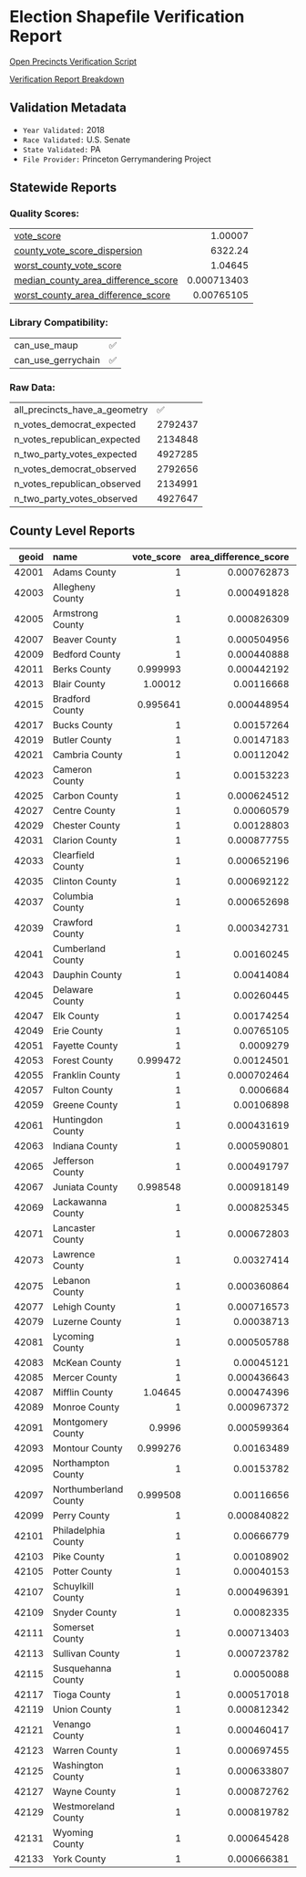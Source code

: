
# Election Shapefile Verification Report

[Open Precincts Verification Script](https://github.com/OpenPrecincts/verification)

[Verification Report Breakdown](https://github.com/OpenPrecincts/verification#verification-report-breakdown)

## Validation Metadata
* `Year Validated:` 2018 
* `Race Validated:` U.S. Senate
* `State Validated:` PA
* `File Provider:` Princeton Gerrymandering Project

## Statewide Reports

### Quality Scores:
|                                                                                                            |                |
|:-----------------------------------------------------------------------------------------------------------|---------------:|
| [vote_score](https://github.com/OpenPrecincts/verification#vote-score)                                     |    1.00007     |
| [county_vote_score_dispersion](https://github.com/OpenPrecincts/verification#county-vote-score-dispersion) | 6322.24        |
| [worst_county_vote_score](https://github.com/OpenPrecincts/verification#vote-score)                        |    1.04645     |
| [median_county_area_difference_score](https://github.com/OpenPrecincts/verification#area-difference-score) |    0.000713403 |
| [worst_county_area_difference_score](https://github.com/OpenPrecincts/verification#area-difference-score)  |    0.00765105  |

### Library Compatibility:
|                    |    |
|:-------------------|---:|
| can_use_maup       |  ✅ |
| can_use_gerrychain |  ✅ |

### Raw Data:
|                               |         |
|:------------------------------|:--------|
| all_precincts_have_a_geometry | ✅      |
| n_votes_democrat_expected     | 2792437 |
| n_votes_republican_expected   | 2134848 |
| n_two_party_votes_expected    | 4927285 |
| n_votes_democrat_observed     | 2792656 |
| n_votes_republican_observed   | 2134991 |
| n_two_party_votes_observed    | 4927647 |

## County Level Reports
|   geoid | name                  |   vote_score |   area_difference_score |   n_votes_democrat_expected |   n_votes_republican_expected |   n_two_party_votes_expected |   n_votes_democrat_observed |   n_votes_republican_observed |   n_two_party_votes_observed |
|--------:|:----------------------|-------------:|------------------------:|----------------------------:|------------------------------:|-----------------------------:|----------------------------:|------------------------------:|-----------------------------:|
|   42001 | Adams County          |     1        |             0.000762873 |                       14880 |                         23419 |                        38299 |                       14880 |                         23419 |                        38299 |
|   42003 | Allegheny County      |     1        |             0.000491828 |                      355907 |                        176351 |                       532258 |                      355907 |                        176351 |                       532258 |
|   42005 | Armstrong County      |     1        |             0.000826309 |                        8570 |                         15449 |                        24019 |                        8570 |                         15449 |                        24019 |
|   42007 | Beaver County         |     1        |             0.000504956 |                       34442 |                         31916 |                        66358 |                       34442 |                         31916 |                        66358 |
|   42009 | Bedford County        |     1        |             0.000440888 |                        4567 |                         14044 |                        18611 |                        4567 |                         14044 |                        18611 |
|   42011 | Berks County          |     0.999993 |             0.000442192 |                       73714 |                         68159 |                       141873 |                       73713 |                         68159 |                       141872 |
|   42013 | Blair County          |     1.00012  |             0.00116668  |                       14599 |                         27826 |                        42425 |                       14602 |                         27828 |                        42430 |
|   42015 | Bradford County       |     0.995641 |             0.000448954 |                        6926 |                         13032 |                        19958 |                        6900 |                         12971 |                        19871 |
|   42017 | Bucks County          |     1        |             0.00157264  |                      165408 |                        124133 |                       289541 |                      165408 |                        124133 |                       289541 |
|   42019 | Butler County         |     1        |             0.00147183  |                       31010 |                         46875 |                        77885 |                       31010 |                         46875 |                        77885 |
|   42021 | Cambria County        |     1        |             0.00112042  |                       21590 |                         27367 |                        48957 |                       21590 |                         27367 |                        48957 |
|   42023 | Cameron County        |     1        |             0.00153223  |                         653 |                          1080 |                         1733 |                         653 |                          1080 |                         1733 |
|   42025 | Carbon County         |     1        |             0.000624512 |                        8739 |                         13519 |                        22258 |                        8739 |                         13519 |                        22258 |
|   42027 | Centre County         |     1        |             0.00060579  |                       34778 |                         24332 |                        59110 |                       34778 |                         24332 |                        59110 |
|   42029 | Chester County        |     1        |             0.00128803  |                      140138 |                         92380 |                       232518 |                      140138 |                         92380 |                       232518 |
|   42031 | Clarion County        |     1        |             0.000877755 |                        4924 |                          8838 |                        13762 |                        4924 |                          8838 |                        13762 |
|   42033 | Clearfield County     |     1        |             0.000652196 |                        9540 |                         16852 |                        26392 |                        9540 |                         16852 |                        26392 |
|   42035 | Clinton County        |     1        |             0.000692122 |                        5289 |                          6869 |                        12158 |                        5289 |                          6869 |                        12158 |
|   42037 | Columbia County       |     1        |             0.000652698 |                        8837 |                         13437 |                        22274 |                        8837 |                         13437 |                        22274 |
|   42039 | Crawford County       |     1        |             0.000342731 |                       11720 |                         17813 |                        29533 |                       11720 |                         17813 |                        29533 |
|   42041 | Cumberland County     |     1        |             0.00160245  |                       47738 |                         54525 |                       102263 |                       47738 |                         54525 |                       102263 |
|   42043 | Dauphin County        |     1        |             0.00414084  |                       59533 |                         47152 |                       106685 |                       59533 |                         47152 |                       106685 |
|   42045 | Delaware County       |     1        |             0.00260445  |                      163216 |                         84423 |                       247639 |                      163216 |                         84423 |                       247639 |
|   42047 | Elk County            |     1        |             0.00174254  |                        4498 |                          6610 |                        11108 |                        4498 |                          6610 |                        11108 |
|   42049 | Erie County           |     1        |             0.00765105  |                       58906 |                         40348 |                        99254 |                       58906 |                         40348 |                        99254 |
|   42051 | Fayette County        |     1        |             0.0009279   |                       19563 |                         20514 |                        40077 |                       19563 |                         20514 |                        40077 |
|   42053 | Forest County         |     0.999472 |             0.00124501  |                         693 |                          1201 |                         1894 |                         692 |                          1201 |                         1893 |
|   42055 | Franklin County       |     1        |             0.000702464 |                       17385 |                         36735 |                        54120 |                       17385 |                         36735 |                        54120 |
|   42057 | Fulton County         |     1        |             0.0006684   |                        1061 |                          4173 |                         5234 |                        1061 |                          4173 |                         5234 |
|   42059 | Greene County         |     1        |             0.00106898  |                        5819 |                          6422 |                        12241 |                        5819 |                          6422 |                        12241 |
|   42061 | Huntingdon County     |     1        |             0.000431619 |                        5126 |                         10491 |                        15617 |                        5126 |                         10491 |                        15617 |
|   42063 | Indiana County        |     1        |             0.000590801 |                       12702 |                         16314 |                        29016 |                       12702 |                         16314 |                        29016 |
|   42065 | Jefferson County      |     1        |             0.000491797 |                        4437 |                         10872 |                        15309 |                        4437 |                         10872 |                        15309 |
|   42067 | Juniata County        |     0.998548 |             0.000918149 |                        2412 |                          5853 |                         8265 |                        2409 |                          5844 |                         8253 |
|   42069 | Lackawanna County     |     1        |             0.000825345 |                       51444 |                         31922 |                        83366 |                       51444 |                         31922 |                        83366 |
|   42071 | Lancaster County      |     1        |             0.000672803 |                       90521 |                        107454 |                       197975 |                       90521 |                        107454 |                       197975 |
|   42073 | Lawrence County       |     1        |             0.00327414  |                       14324 |                         17375 |                        31699 |                       14324 |                         17375 |                        31699 |
|   42075 | Lebanon County        |     1        |             0.000360864 |                       18368 |                         29836 |                        48204 |                       18368 |                         29836 |                        48204 |
|   42077 | Lehigh County         |     1        |             0.000716573 |                       73632 |                         52576 |                       126208 |                       73632 |                         52576 |                       126208 |
|   42079 | Luzerne County        |     1        |             0.00038713  |                       49200 |                         58040 |                       107240 |                       49200 |                         58040 |                       107240 |
|   42081 | Lycoming County       |     1        |             0.000505788 |                       13893 |                         26488 |                        40381 |                       13893 |                         26488 |                        40381 |
|   42083 | McKean County         |     1        |             0.00045121  |                        3972 |                          8285 |                        12257 |                        3972 |                          8285 |                        12257 |
|   42085 | Mercer County         |     1        |             0.000436643 |                       18136 |                         22290 |                        40426 |                       18136 |                         22290 |                        40426 |
|   42087 | Mifflin County        |     1.04645  |             0.000474396 |                        3934 |                          9564 |                        13498 |                        4188 |                          9937 |                        14125 |
|   42089 | Monroe County         |     1        |             0.000967372 |                       30626 |                         23968 |                        54594 |                       30626 |                         23968 |                        54594 |
|   42091 | Montgomery County     |     0.9996   |             0.000599364 |                      248454 |                        126666 |                       375120 |                      248454 |                        126516 |                       374970 |
|   42093 | Montour County        |     0.999276 |             0.00163489  |                        2966 |                          3943 |                         6909 |                        2963 |                          3941 |                         6904 |
|   42095 | Northampton County    |     1        |             0.00153782  |                       62275 |                         50385 |                       112660 |                       62275 |                         50385 |                       112660 |
|   42097 | Northumberland County |     0.999508 |             0.00116656  |                       10524 |                         17926 |                        28450 |                       10521 |                         17915 |                        28436 |
|   42099 | Perry County          |     1        |             0.000840822 |                        5186 |                         11607 |                        16793 |                        5186 |                         11607 |                        16793 |
|   42101 | Philadelphia County   |     1        |             0.00666779  |                      481467 |                         66653 |                       548120 |                      481467 |                         66653 |                       548120 |
|   42103 | Pike County           |     1        |             0.00108902  |                        8696 |                         11772 |                        20468 |                        8696 |                         11772 |                        20468 |
|   42105 | Potter County         |     1        |             0.00040153  |                        1537 |                          4564 |                         6101 |                        1537 |                          4564 |                         6101 |
|   42107 | Schuylkill County     |     1        |             0.000496391 |                       17691 |                         30452 |                        48143 |                       17691 |                         30452 |                        48143 |
|   42109 | Snyder County         |     1        |             0.00082335  |                        4322 |                          8826 |                        13148 |                        4322 |                          8826 |                        13148 |
|   42111 | Somerset County       |     1        |             0.000713403 |                        9322 |                         18896 |                        28218 |                        9322 |                         18896 |                        28218 |
|   42113 | Sullivan County       |     1        |             0.000723782 |                         962 |                          1720 |                         2682 |                         962 |                          1720 |                         2682 |
|   42115 | Susquehanna County    |     1        |             0.00050088  |                        5521 |                         10112 |                        15633 |                        5520 |                         10113 |                        15633 |
|   42117 | Tioga County          |     1        |             0.000517018 |                        4145 |                         10242 |                        14387 |                        4145 |                         10242 |                        14387 |
|   42119 | Union County          |     1        |             0.000812342 |                        5901 |                          8317 |                        14218 |                        5901 |                          8317 |                        14218 |
|   42121 | Venango County        |     1        |             0.000460417 |                        6945 |                         11210 |                        18155 |                        6945 |                         11210 |                        18155 |
|   42123 | Warren County         |     1        |             0.000697455 |                        5390 |                          8734 |                        14124 |                        5390 |                          8734 |                        14124 |
|   42125 | Washington County     |     1        |             0.000633807 |                       39220 |                         41958 |                        81178 |                       39220 |                         41958 |                        81178 |
|   42127 | Wayne County          |     1        |             0.000872762 |                        7625 |                         12269 |                        19894 |                        7625 |                         12269 |                        19894 |
|   42129 | Westmoreland County   |     1        |             0.000819782 |                       63778 |                         79078 |                       142856 |                       63778 |                         79078 |                       142856 |
|   42131 | Wyoming County        |     1        |             0.000645428 |                        3868 |                          6582 |                        10450 |                        3868 |                          6582 |                        10450 |
|   42133 | York County           |     1        |             0.000666381 |                       69272 |                         95814 |                       165086 |                       69272 |                         95814 |                       165086 |
